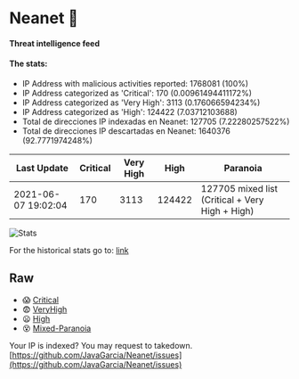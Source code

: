 # Neanet :hocho:
#### Threat intelligence feed
#### The stats:

- IP Address with malicious activities reported: 1768081 (100%)
- IP Address categorized as 'Critical':  170 (0.00961494411172%)
- IP Address categorized as 'Very High':  3113 (0.176066594234%)
- IP Address categorized as 'High':  124422 (7.03712103688)
- Total de direcciones IP indexadas en Neanet:  127705 (7.22280257522%)
- Total de direcciones IP descartadas en Neanet:  1640376 (92.7771974248%)

| Last Update | Critical | Very High | High | Paranoia |
| --- | --- | --- | --- | --- |
| 2021-06-07 19:02:04 | 170 | 3113 | 124422 | 127705 mixed list (Critical + Very High + High)|

![Stats](https://docs.google.com/spreadsheets/d/e/2PACX-1vSnaNMIXVabIpDJjufMlzH7poXnshF3mgd8Is1g9ytUEzVsP5my4Trn8f-xkoLLQ38xpL3HtmUexLo6/pubchart?oid=501124687&format=image)

For the historical stats go to: [link](/stats.csv)
## Raw
- :scream: [Critical](https://raw.githubusercontent.com/JavaGarcia/Neanet/master/blacklists/neanet_critical.txt)
- :fearful: [VeryHigh](https://raw.githubusercontent.com/JavaGarcia/Neanet/master/blacklists/neanet_veryHigh.txtt)
- :frowning: [High](https://raw.githubusercontent.com/JavaGarcia/Neanet/master/blacklists/neanet_high.txt)
- :dizzy_face: [Mixed-Paranoia](https://raw.githubusercontent.com/JavaGarcia/Neanet/master/blacklists/neanet_all.txt)


Your IP is indexed? You may request to takedown. [https://github.com/JavaGarcia/Neanet/issues](https://github.com/JavaGarcia/Neanet/issues)








































































































































































































































































































































































































































































































































































































































































































































































































































































































































































































































































































































































































































































































































































































































































































































































































































































































































































































































































































































































































































































































































































































































































































































































































































































































































































































































































































































































































































































































































































































































































































































































































































































































































































































































































































































































































































































































































































































































































































































































































































































































































































































































































































































































































































































































































































































































































































































































































































































































































































































































































































































































































































































































































































































































































































































































































































































































































































































































































































































































































































































































































































































































































































































































































































































































































































































































































































































































































































































































































































































































































